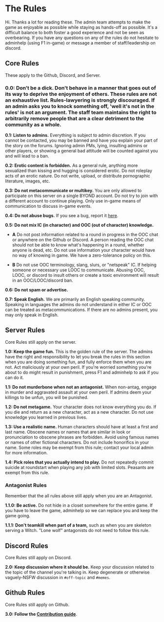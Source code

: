 # The Rules
Hi. Thanks a lot for reading these.  The admin team attempts to make the game as enjoyable as possible while staying as hands-off as possible.  It's a difficult balance to both foster a good experience and not be seen as overbearing.  If you have any questions on any of the rules do not hesitate to adminhelp (using F1 in-game) or message a member of staff/leadership on discord.

## Core Rules
These apply to the Github, Discord, and Server.

### 0.0: Don’t be a dick. Don't behave in a manner that goes out of its way to deprive the enjoyment of others. These rules are not an exhaustive list. Rules-lawyering is strongly discouraged. If an admin asks you to knock something off, 'well it's not in the rules' is not an argument. The staff team maintains the right to arbitrarily remove people that are a clear detriment to the community as a whole.

**0.1: Listen to admins.** Everything is subject to admin discretion. If you cannot be contacted, you may be banned and have you explain your part of the story on the forums. Ignoring admin PMs, lying, insulting admins or other players, or showing a general bad attitude will be counted against you and will lead to a ban.

**0.2: Erotic content is forbidden.** As a general rule, anything more sexualized than kissing and hugging is considered erotic. Do not roleplay acts of an erotic nature. Do not write, upload, or distribute pornographic literature, images, etc.

**0.3: Do not metacommunicate or multikey.** You are only allowed to participate on this server on a single BYOND account. Do not try to join with a different account to continue playing. Only use in-game means of communication to discuss in-game events.

**0.4: Do not abuse bugs.** If you see a bug, report it [here](https://github.com/morrowwolf/Barony13/issues).

**0.5: Do not mix IC (in character) and OOC (out of character) knowledge.** 
	
* **A** Do not post information related to a round in progress in the OOC chat or anywhere on the Github or Discord. A person reading the OOC chat should not be able to know what's happening in a round, whether anyone is dead, etc. Do not use information your character would have no way of knowing in game. We have a zero-tolerance policy on this. 
	
* **B** Do not use OOC terminology, slang, slurs, or "netspeak" IC.  If helping someone or necessary use LOOC to communicate.  Abusing OOC, LOOC, or discord to insult others or create a toxic environment will result in an OOC/LOOC/discord ban.

**0.6: Do not spam or advertise.**

**0.7: Speak English.** We are primarily an English speaking community. Speaking in languages the admins do not understand in either IC or OOC can be treated as metacommunications. If there are no admins present, you may only speak in English.


## Server Rules
Core Rules still apply on the server.

**1.0: Keep the game fun.** This is the golden rule of the server. The admins have the right and responsibility to let you break the rules in this section when you are doing something fun, and fully enforce them when you are not. Act maliciously at your own peril. If you're worried something you're about to do might result in punishment, press F1 and adminhelp to ask if you can do it.

**1.1: Do not murderbone when not an antagonist.** When non-antag, engage in murder and aggravated assault at your own peril. If admins deem your killings to be unfun, you will be punished.

**1.2: Do not metagame.** Your character does not know everything you do. If you die and return as a new character, act as a new character. Do not use knowledge you learned in previous lives.

**1.3: Use a realistic name.** Human characters should have at least a first and last name. Obscene names or names that are similar in look or pronunciation to obscene phrases are forbidden. Avoid using famous names or names of other fictional characters. Do not include honorifics in your name. Some roles may be exempt from this rule; contact your local admin for more information.

**1.4: Pick roles that you actually intend to play.**  Do not repeatedly commit suicide at roundstart when playing any job with limited slots. Peasants are exempt from this rule.

### Antagonist Rules
Remember that the all rules above still apply when you are an Antagonist.

**1.1.0: Be active.** Do not hide in a closet somewhere for the entire game. If you have to leave the game, adminhelp so we can replace you and keep the game going.

**1.1.1: Don't teamkill when part of a team,** such as when you are skeleton serving a Witch. "Lone wolf" antagonists do not need to follow this rule.


## Discord Rules
Core Rules still apply on Discord.

**2.0: Keep discussion where it should be.** Keep your discussion related to the topic of the channel you're talking in. Keep degenerate or otherwise vaguely-NSFW discussion in `#off-topic` and `#memes`.


## Github Rules
Core Rules still apply on Github.

**3.0: Follow the [Contribution guide](https://github.com/morrowwolf/Barony13/blob/master/.github/CONTRIBUTING.md)**.
